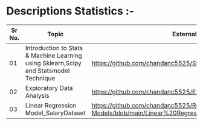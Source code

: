 # Descriptions Statistics :-

|Sr No.|Topic|External Link |
|-|-|-|
|01|Introduction to Stats & Machine Learning using Sklearn,Scipy and Statsmodel Technique |https://github.com/chandanc5525/Stats-Machine-Learning- |
|02|Exploratory Data Analysis|https://github.com/chandanc5525/Exploratory-Data-Analysis|
|03|Linear Regression Model_SalaryDataset|https://github.com/chandanc5525/Regression-Models/blob/main/Linear%20Regression%20Model_SalaryData.ipynb

